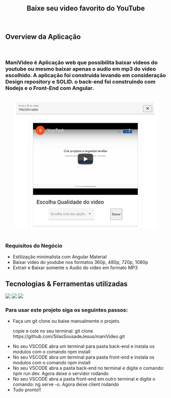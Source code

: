 <div align="center">
  <h2>Baixe seu video favorito do YouTube</h2>
</div>
<br>
<div>
  <h2 > Overview da Aplicação</h2>
  <br>
  <h3>
  ManiVideo é Aplicação web que  possibilita baixar videos do youtube ou mesmo baixar apenas o audio em mp3 do video escolhido. A aplicação foi construida levando em consideração Design repository e SOLID. o back-end foi construindo com Nodejs e o Front-End com Angular.
  </h3>
  <br>

<div align="center">
  <img align="center"  src="./front-end/src/assets/img/urlbox.png" height="400">
</div>
    
  <br>

  <h3> Requisitos do Negócio</h3>
  <ul >
    <li>Estilização minimalista  com Angular Material</li>
    <li>Baixar video do youtube nos formatos 360p, 480p, 720p, 1080p</li>
    <li> Extrair e Baixar somente o Audio do video em formato MP3</li>  
  </ul>
</div>


<div>
  <h2 >Tecnologias & Ferramentas utilizadas </h2>
  
  <div >
    <img src="https://img.shields.io/badge/Angular-DD0031?style=for-the-badge&logo=angular&logoColor=white" >
    <img src="https://img.shields.io/badge/Node.js-339933?style=for-the-badge&logo=nodedotjs&logoColor=white">
    <img src="https://img.shields.io/badge/express.js-%23404d59.svg?style=for-the-badge&logo=express&logoColor=%2361DAFB">
  </div>

</div>


  <h3>Para usar este projeto siga os seguintes passos: </h3>
  <ul >
    <li>Faça um git clone ou baixe manualmente o projeto.</li>
    <p>copie e cole no seu terminal: git clone https://github.com/SilasSousadeJesus/maniVideo.git</p>
    <li>No seu VSCODE abra um terminal para pasta back-end e instala os modulos com o comando npm install</li>
    <li>No seu VSCODE abra um terminal para pasta front-end e instala os modulos com o comando npm install</li>
     <li>No seu VSCODE abra a pasta back-end no terminal e digite o comando: npm run dev. Agora deixe o servidor rodando</li>
     <li>No seu VSCODE abra a pasta front-end em outro terminal e digite o comando: ng serve -o. Agora deixe client rodando</li>
     <li>Tudo pronto!!</li>
  </ul>

